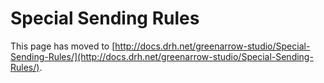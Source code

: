 # Special Sending Rules

This page has moved to [http://docs.drh.net/greenarrow-studio/Special-Sending-Rules/](http://docs.drh.net/greenarrow-studio/Special-Sending-Rules/).

